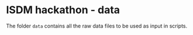 # ISDM hackathon - data

The folder `data` contains all the raw data files to be used as input in scripts.